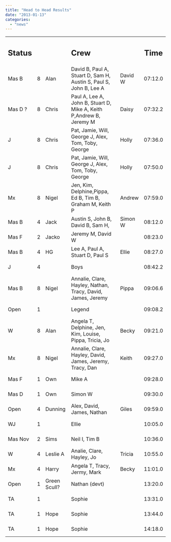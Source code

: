 ```yaml
---
title: "Head to Head Results"
date: "2013-01-13"
categories: 
  - "news"
---
```


<table><tbody><tr><td align="LEFT" height="47"><h2>Status</h2></td><td align="CENTER"></td><td align="LEFT"></td><td align="LEFT"><h2>Crew</h2></td><td align="LEFT"></td><td align="CENTER"><h2>Time</h2></td></tr><tr><td align="LEFT" height="47">Mas B</td><td align="CENTER">8</td><td align="LEFT">Alan</td><td align="LEFT">David B, Paul A, Stuart D, Sam H, Austin S, Paul S, John B, Lee A</td><td align="LEFT">David W</td><td align="CENTER">07:12.0</td></tr><tr><td align="LEFT" height="47">Mas D ?</td><td align="CENTER">8</td><td align="LEFT">Chris</td><td align="LEFT">Paul A, Lee A, John B, Stuart D, Mike A, Keith P,Andrew B, Jeremy M</td><td align="LEFT">Daisy</td><td align="CENTER">07:32.2</td></tr><tr><td align="LEFT" height="47">J</td><td align="CENTER">8</td><td align="LEFT">Chris</td><td align="LEFT">Pat, Jamie, Will, George J, Alex, Tom, Toby, George</td><td align="LEFT">Holly</td><td align="CENTER">07:36.0</td></tr><tr><td align="LEFT" height="47">J</td><td align="CENTER">8</td><td align="LEFT">Chris</td><td align="LEFT">Pat, Jamie, Will, George J, Alex, Tom, Toby, George</td><td align="LEFT">Holly</td><td align="CENTER">07:50.0</td></tr><tr><td align="LEFT" height="47">Mx</td><td align="CENTER">8</td><td align="LEFT">Nigel</td><td align="LEFT">Jen, Kim, Delphine,Pippa, Ed B, Tim B, Graham M, Keith P</td><td align="LEFT">Andrew</td><td align="CENTER">07:59.0</td></tr><tr><td align="LEFT" height="47">Mas B</td><td align="CENTER">4</td><td align="LEFT">Jack</td><td align="LEFT">Austin S, John B, David B, Sam H,</td><td align="LEFT">Simon W</td><td align="CENTER">08:12.0</td></tr><tr><td align="LEFT" height="47">Mas F</td><td align="CENTER">2</td><td align="LEFT">Jacko</td><td align="LEFT">Jeremy M, David W</td><td align="LEFT"></td><td align="CENTER">08:23.0</td></tr><tr><td align="LEFT" height="47">Mas B</td><td align="CENTER">4</td><td align="LEFT">HG</td><td align="LEFT">Lee A, Paul A, Stuart D, Paul S</td><td align="LEFT">Ellie</td><td align="CENTER">08:27.0</td></tr><tr><td align="LEFT" height="47">J</td><td align="CENTER">4</td><td align="LEFT"></td><td align="LEFT">Boys</td><td align="LEFT"></td><td align="CENTER">08:42.2</td></tr><tr><td align="LEFT" height="47">Mas B</td><td align="CENTER">8</td><td align="LEFT">Nigel</td><td align="LEFT">Annalie, Clare, Hayley, Nathan, Tracy, David, James, Jeremy</td><td align="LEFT">Pippa</td><td align="CENTER">09:06.6</td></tr><tr><td align="LEFT" height="47">Open</td><td align="CENTER">1</td><td align="LEFT"></td><td align="LEFT">Legend</td><td align="LEFT"></td><td align="CENTER">09:08.2</td></tr><tr><td align="LEFT" height="47">W</td><td align="CENTER">8</td><td align="LEFT">Alan</td><td align="LEFT">Angela T, Delphine, Jen, Kim, Louise, Pippa, Tricia, Jo</td><td align="LEFT">Becky</td><td align="CENTER">09:21.0</td></tr><tr><td align="LEFT" height="47">Mx</td><td align="CENTER">8</td><td align="LEFT">Nigel</td><td align="LEFT">Annalie, Clare, Hayley, David, James, Jeremy, Tracy, Dan</td><td align="LEFT">Keith</td><td align="CENTER">09:27.0</td></tr><tr><td align="LEFT" height="47">Mas F</td><td align="CENTER">1</td><td align="LEFT">Own</td><td align="LEFT">Mike A</td><td align="LEFT"></td><td align="CENTER">09:28.0</td></tr><tr><td align="LEFT" height="47">Mas D</td><td align="CENTER">1</td><td align="LEFT">Own</td><td align="LEFT">Simon W</td><td align="LEFT"></td><td align="CENTER">09:30.0</td></tr><tr><td align="LEFT" height="47">Open</td><td align="CENTER">4</td><td align="LEFT">Dunning</td><td align="LEFT">Alex, David, James, Nathan</td><td align="LEFT">Giles</td><td align="CENTER">09:59.0</td></tr><tr><td align="LEFT" height="47">WJ</td><td align="CENTER">1</td><td align="LEFT"></td><td align="LEFT">Ellie</td><td align="LEFT"></td><td align="CENTER">10:05.0</td></tr><tr><td align="LEFT" height="47">Mas Nov</td><td align="CENTER">2</td><td align="LEFT">Sims</td><td align="LEFT">Neil I, Tim B</td><td align="LEFT"></td><td align="CENTER">10:36.0</td></tr><tr><td align="LEFT" height="47">W</td><td align="CENTER">4</td><td align="LEFT">Leslie A</td><td align="LEFT">Analie, Clare, Hayley, Jo</td><td align="LEFT">Tricia</td><td align="CENTER">10:55.0</td></tr><tr><td align="LEFT" height="47">Mx</td><td align="CENTER">4</td><td align="LEFT">Harry</td><td align="LEFT">Angela T, Tracy, Jermy, Mark</td><td align="LEFT">Becky</td><td align="CENTER">11:01.0</td></tr><tr><td align="LEFT" height="47">Open</td><td align="CENTER">1</td><td align="LEFT">Green Scull?</td><td align="LEFT">Nathan (devt)</td><td align="LEFT"></td><td align="CENTER">13:20.0</td></tr><tr><td align="LEFT" height="47">TA</td><td align="CENTER">1</td><td align="LEFT"></td><td align="LEFT">Sophie</td><td align="LEFT"></td><td align="CENTER">13:31.0</td></tr><tr><td align="LEFT" height="47">TA</td><td align="CENTER">1</td><td align="LEFT">Hope</td><td align="LEFT">Sophie</td><td align="LEFT"></td><td align="CENTER">13:44.0</td></tr><tr><td align="LEFT" height="47">TA</td><td align="CENTER">1</td><td align="LEFT">Hope</td><td align="LEFT">Sophie</td><td align="LEFT"></td><td align="CENTER">14:18.0</td></tr></tbody></table>
